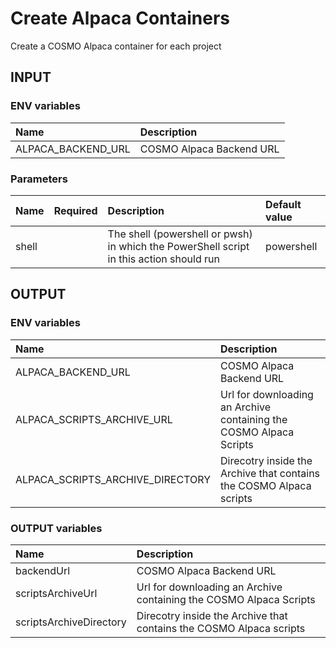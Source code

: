 # Create Alpaca Containers

Create a COSMO Alpaca container for each project

## INPUT

### ENV variables

| Name | Description |
| :-- | :-- |
| ALPACA_BACKEND_URL | COSMO Alpaca Backend URL |

### Parameters

| Name | Required | Description | Default value |
| :-- | :-: | :-- | :-- |
| shell | | The shell (powershell or pwsh) in which the PowerShell script in this action should run | powershell |

## OUTPUT

### ENV variables

| Name | Description |
| :-- | :-- |
| ALPACA_BACKEND_URL | COSMO Alpaca Backend URL |
| ALPACA_SCRIPTS_ARCHIVE_URL | Url for downloading an Archive containing the COSMO Alpaca Scripts |
| ALPACA_SCRIPTS_ARCHIVE_DIRECTORY | Direcotry inside the Archive that contains the COSMO Alpaca scripts |

### OUTPUT variables

| Name | Description |
| :-- | :-- |
| backendUrl | COSMO Alpaca Backend URL |
| scriptsArchiveUrl | Url for downloading an Archive containing the COSMO Alpaca Scripts |
| scriptsArchiveDirectory | Direcotry inside the Archive that contains the COSMO Alpaca scripts |
